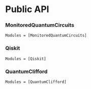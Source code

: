 # Public API

### MonitoredQuantumCircuits
```@autodocs
Modules = [MonitoredQuantumCircuits]
```
### Qiskit
```@autodocs
Modules = [Qiskit]
```
### QuantumClifford
```@autodocs
Modules = [QuantumClifford]
```